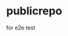 # publicrepo
for e2e test













































































































































































































































































































































































































































































































































































































































































































































































































































































































































































































































































































































































































































































































































































































































































































































































































































































































































































































































































































































































































































































































































































































































































































































































































































































































































































































































































































































































































































































































































































































































































































































































































































































































































































































































































































































































































































































































































































































































































